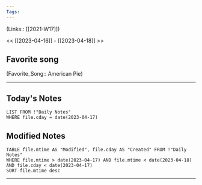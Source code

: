 ```yaml
---
Tags:
---
```

(Links:: [[2021-W17]])

<< [[2023-04-16]] - [[2023-04-18]] >>
## Favorite song
(Favorite_Song:: American Pie)

___
## Today's Notes
```dataview
LIST FROM !"Daily Notes"
WHERE file.cday = date(2023-04-17)
```
## Modified Notes
```dataview
TABLE file.mtime AS "Modified", file.cday AS "Created" FROM !"Daily Notes" 
WHERE file.mtime > date(2023-04-17) AND file.mtime < date(2023-04-18) AND file.cday < date(2023-04-17)
SORT file.mtime desc
```
___

